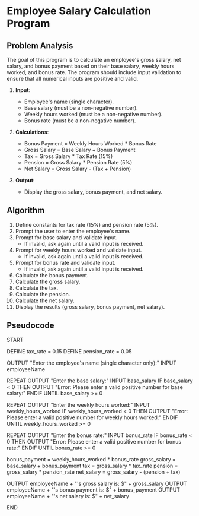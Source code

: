 # Employee Salary Calculation Program

## Problem Analysis
The goal of this program is to calculate an employee's gross salary, net salary, and bonus payment based on their base salary, weekly hours worked, and bonus rate. The program should include input validation to ensure that all numerical inputs are positive and valid. 

1. **Input**:
   - Employee's name (single character).
   - Base salary (must be a non-negative number).
   - Weekly hours worked (must be a non-negative number).
   - Bonus rate (must be a non-negative number).
  
2. **Calculations**:
   - Bonus Payment = Weekly Hours Worked * Bonus Rate
   - Gross Salary = Base Salary + Bonus Payment
   - Tax = Gross Salary * Tax Rate (15%)
   - Pension = Gross Salary * Pension Rate (5%)
   - Net Salary = Gross Salary - (Tax + Pension)

3. **Output**:
   - Display the gross salary, bonus payment, and net salary.

## Algorithm
1. Define constants for tax rate (15%) and pension rate (5%).
2. Prompt the user to enter the employee's name.
3. Prompt for base salary and validate input.
   - If invalid, ask again until a valid input is received.
4. Prompt for weekly hours worked and validate input.
   - If invalid, ask again until a valid input is received.
5. Prompt for bonus rate and validate input.
   - If invalid, ask again until a valid input is received.
6. Calculate the bonus payment.
7. Calculate the gross salary.
8. Calculate the tax.
9. Calculate the pension.
10. Calculate the net salary.
11. Display the results (gross salary, bonus payment, net salary).

## Pseudocode

START

DEFINE tax_rate = 0.15
DEFINE pension_rate = 0.05

OUTPUT "Enter the employee's name (single character only):"
INPUT employeeName

REPEAT
OUTPUT "Enter the base salary:"
INPUT base_salary
IF base_salary < 0 THEN
OUTPUT "Error: Please enter a valid positive number for base salary:"
ENDIF
UNTIL base_salary >= 0

REPEAT
OUTPUT "Enter the weekly hours worked:"
INPUT weekly_hours_worked
IF weekly_hours_worked < 0 THEN
OUTPUT "Error: Please enter a valid positive number for weekly hours worked:"
ENDIF
UNTIL weekly_hours_worked >= 0

REPEAT
OUTPUT "Enter the bonus rate:"
INPUT bonus_rate
IF bonus_rate < 0 THEN
OUTPUT "Error: Please enter a valid positive number for bonus rate:"
ENDIF
UNTIL bonus_rate >= 0

bonus_payment = weekly_hours_worked * bonus_rate
gross_salary = base_salary + bonus_payment
tax = gross_salary * tax_rate
pension = gross_salary * pension_rate
net_salary = gross_salary - (pension + tax)

OUTPUT employeeName + "'s gross salary is: $" + gross_salary
OUTPUT employeeName + "'s bonus payment is: $" + bonus_payment
OUTPUT employeeName + "'s net salary is: $" + net_salary

END
